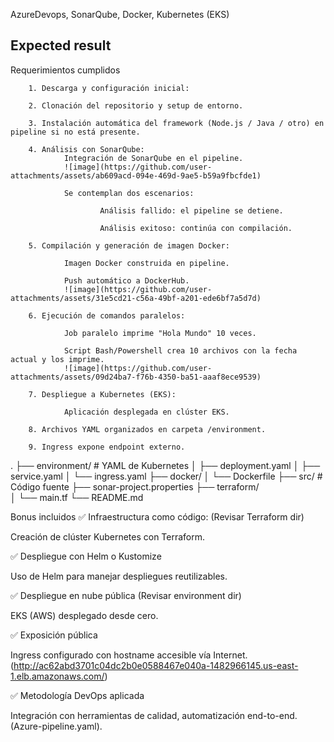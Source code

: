 AzureDevops, SonarQube, Docker, Kubernetes (EKS)
## Expected result

Requerimientos cumplidos

        1. Descarga y configuración inicial:
        
        2. Clonación del repositorio y setup de entorno.
        
        3. Instalación automática del framework (Node.js / Java / otro) en pipeline si no está presente.
        
        4. Análisis con SonarQube:
                Integración de SonarQube en el pipeline.
                ![image](https://github.com/user-attachments/assets/ab609acd-094e-469d-9ae5-b59a9fbcfde1)
                
                Se contemplan dos escenarios:

                        Análisis fallido: el pipeline se detiene.
        
                        Análisis exitoso: continúa con compilación.
        
        5. Compilación y generación de imagen Docker:
        
                Imagen Docker construida en pipeline.
        
                Push automático a DockerHub.
                ![image](https://github.com/user-attachments/assets/31e5cd21-c56a-49bf-a201-ede6bf7a5d7d)
                
        6. Ejecución de comandos paralelos:
        
                Job paralelo imprime "Hola Mundo" 10 veces.
        
                Script Bash/Powershell crea 10 archivos con la fecha actual y los imprime.
                ![image](https://github.com/user-attachments/assets/09d24ba7-f76b-4350-ba51-aaaf8ece9539)

        7. Despliegue a Kubernetes (EKS):
        
                Aplicación desplegada en clúster EKS.
        
        8. Archivos YAML organizados en carpeta /environment.

        9. Ingress expone endpoint externo.

.
├── environment/            # YAML de Kubernetes
│   ├── deployment.yaml
│   ├── service.yaml
│   └── ingress.yaml
├── docker/
│   └── Dockerfile
├── src/                    # Código fuente
├── sonar-project.properties
├── terraform/              
│   └── main.tf
└── README.md

Bonus incluidos
✅ Infraestructura como código: (Revisar Terraform dir)

Creación de clúster Kubernetes con Terraform.

✅ Despliegue con Helm o Kustomize

Uso de Helm para manejar despliegues reutilizables.

✅ Despliegue en nube pública (Revisar environment dir)

EKS (AWS) desplegado desde cero. 

✅ Exposición pública

Ingress configurado con hostname accesible vía Internet. (http://ac62abd3701c04dc2b0e0588467e040a-1482966145.us-east-1.elb.amazonaws.com/)

✅ Metodología DevOps aplicada

Integración con herramientas de calidad, automatización end-to-end.
(Azure-pipeline.yaml).




